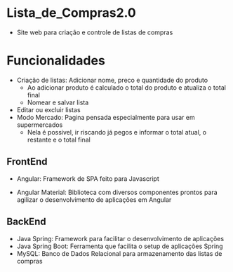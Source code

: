 # Lista_de_Compras2.0
- Site web para criação e controle de listas de compras

# Funcionalidades
- Criação de listas: Adicionar nome, preco e quantidade do produto
    - Ao adicionar produto é calculado o total do produto e atualiza o total final
    - Nomear e salvar lista
- Editar ou excluir listas
- Modo Mercado: Pagina pensada especialmente para usar em supermercados
    - Nela é possivel, ir riscando já pegos e informar o total atual, o restante e o total final

## FrontEnd
- Angular: Framework de SPA feito para Javascript

- Angular Material: Biblioteca com diversos componentes prontos para agilizar o desenvolvimento de aplicações em Angular

## BackEnd
- Java Spring: Framework para facilitar o desenvolvimento de aplicações
- Java Spring Boot: Ferramenta que facilita o setup de aplicações Spring
- MySQL: Banco de Dados Relacional para armazenamento das listas de compras